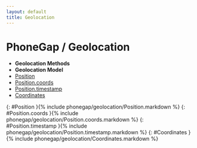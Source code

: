 ```yaml
---
layout: default
title: Geolocation
---
```

PhoneGap / Geolocation
=================

* __Geolocation Methods__
* __Geolocation Model__
* [Position](#Position)
* [Position.coords](#Position.coords)
* [Position.timestamp](#Position.timestamp)
* [Coordinates](#Coordinates)

{: #Position     }{% include phonegap/geolocation/Position.markdown %}
{: #Position.coords     }{% include phonegap/geolocation/Position.coords.markdown %}
{: #Position.timestamp     }{% include phonegap/geolocation/Position.timestamp.markdown %}
{: #Coordinates     }{% include phonegap/geolocation/Coordinates.markdown %}